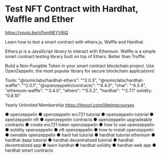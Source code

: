 # Test NFT Contract with Hardhat, Waffle and Ether

https://youtu.be/oTpmNEYV8iQ 
 
 Learn how to test a smart contract with ethers.js, Waffle and Hardhat.

Ethers.js is a JavaScript library to interact with Ethereum. Waffle is a simple smart contract testing library built on top of Ethers. Better than Truffle.

Build a Non-Fungible Token in your smart contract blockchain project. Use OpenZeppelin, the most popular library for secure blockchain applications!

Tools:
"@nomiclabs/hardhat-ethers": "^2.0.3",
"@nomiclabs/hardhat-waffle": "^2.0.1",
"@openzeppelin/contracts": "^4.4.0",
"chai": "^4.3.4",
"ethereum-waffle": "^3.4.0",
"ethers": "^5.5.2",
"hardhat": "^2.7.1"
solidity: "0.8.10" 

Yearly Unlimited Membership https://tinyurl.com/lifetimecourses



● openzeppelin
● openzeppelin erc721 tutorial
● openzeppelin tutorial
● openzeppelin nft
● openzeppelin contracts
● openzeppelin upgradeable contracts
● create erc721 token openzeppelin 
● how to use openzeppelin
● solidity openzeppelin
● nft openzeppelin
● how to install openzeppelin
● ownable openzeppelin
● hard hat tutorial
● hardhat tutorial ethereum
● hardhat dapp tutorial
● hardhat decentralized tutorial
● hardhat decentralized app
● learn hardhat
● hardhat solidity
● hardhat web app
● hardhat smart contracts
